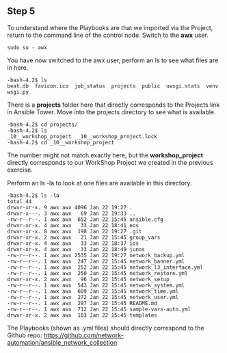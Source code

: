 ## Step 5

To understand where the Playbooks are that we imported via the Project, return to the command line of the control node.  Switch to the **awx** user.

```
sudo su - awx
```

You have now switched to the awx user, perform an ls to see what files are in here.

```
-bash-4.2$ ls
beat.db  favicon.ico  job_status  projects  public  uwsgi.stats  venv  wsgi.py
```

There is a **projects** folder here that directly corresponds to the Projects link in Ansible Tower.  Move into the projects directory to see what is available.

```
-bash-4.2$ cd projects/
-bash-4.2$ ls
_10__workshop_project  _10__workshop_project.lock
-bash-4.2$ cd _10__workshop_project
```

The number might not match exactly here, but the **workshop_project** directly corresponds to our WorkShop Project we created in the previous exercise.

Perform an ls -la to look at one files are available in this directory.

```
-bash-4.2$ ls -la
total 44
drwxr-xr-x. 9 awx awx 4096 Jan 22 19:27 .
drwxr-x---. 3 awx awx   69 Jan 22 19:33 ..
-rw-r--r--. 1 awx awx  652 Jan 22 15:45 ansible.cfg
drwxr-xr-x. 4 awx awx   33 Jan 22 18:41 eos
drwxr-xr-x. 8 awx awx  198 Jan 22 19:27 .git
drwxr-xr-x. 2 awx awx   21 Jan 22 15:45 group_vars
drwxr-xr-x. 4 awx awx   33 Jan 22 18:37 ios
drwxr-xr-x. 4 awx awx   33 Jan 22 18:49 junos
-rw-r--r--. 1 awx awx 2535 Jan 22 19:27 network_backup.yml
-rw-r--r--. 1 awx awx  247 Jan 22 15:45 network_banner.yml
-rw-r--r--. 1 awx awx  252 Jan 22 15:45 network_l3_interface.yml
-rw-r--r--. 1 awx awx  250 Jan 22 15:45 network_restore.yml
drwxr-xr-x. 2 awx awx   96 Jan 22 15:45 network_setup
-rw-r--r--. 1 awx awx  543 Jan 22 15:45 network_system.yml
-rw-r--r--. 1 awx awx  609 Jan 22 15:45 network_time.yml
-rw-r--r--. 1 awx awx  272 Jan 22 15:45 network_user.yml
-rw-r--r--. 1 awx awx  297 Jan 22 15:45 README.md
-rw-r--r--. 1 awx awx  712 Jan 22 15:45 sample-vars-auto.yml
drwxr-xr-x. 2 awx awx  103 Jan 22 15:45 templates
```

The Playbooks (shown as .yml files) should directly correspond to the Github repo: https://github.com/network-automation/ansible_network_collection
